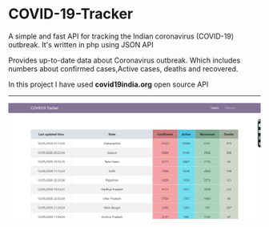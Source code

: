# COVID-19-Tracker
A simple and fast API for tracking the Indian coronavirus (COVID-19) outbreak. It's written in php using JSON API

Provides up-to-date data about Coronavirus outbreak. Which includes numbers about confirmed cases,Active cases, deaths and recovered.

In this project I have used **covid19india.org** open source API 

---

![Layout](https://github.com/vpdesai2020/COVID-19-Tracker-/blob/master/Covid19%20Tracker/img/dashboard.png)


